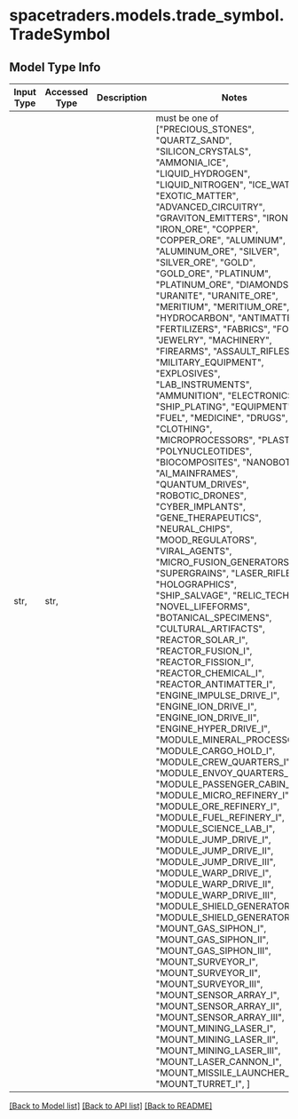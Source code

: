# spacetraders.models.trade_symbol.TradeSymbol

## Model Type Info
Input Type | Accessed Type | Description | Notes
------------ | ------------- | ------------- | -------------
str,  | str,  |  | must be one of ["PRECIOUS_STONES", "QUARTZ_SAND", "SILICON_CRYSTALS", "AMMONIA_ICE", "LIQUID_HYDROGEN", "LIQUID_NITROGEN", "ICE_WATER", "EXOTIC_MATTER", "ADVANCED_CIRCUITRY", "GRAVITON_EMITTERS", "IRON", "IRON_ORE", "COPPER", "COPPER_ORE", "ALUMINUM", "ALUMINUM_ORE", "SILVER", "SILVER_ORE", "GOLD", "GOLD_ORE", "PLATINUM", "PLATINUM_ORE", "DIAMONDS", "URANITE", "URANITE_ORE", "MERITIUM", "MERITIUM_ORE", "HYDROCARBON", "ANTIMATTER", "FERTILIZERS", "FABRICS", "FOOD", "JEWELRY", "MACHINERY", "FIREARMS", "ASSAULT_RIFLES", "MILITARY_EQUIPMENT", "EXPLOSIVES", "LAB_INSTRUMENTS", "AMMUNITION", "ELECTRONICS", "SHIP_PLATING", "EQUIPMENT", "FUEL", "MEDICINE", "DRUGS", "CLOTHING", "MICROPROCESSORS", "PLASTICS", "POLYNUCLEOTIDES", "BIOCOMPOSITES", "NANOBOTS", "AI_MAINFRAMES", "QUANTUM_DRIVES", "ROBOTIC_DRONES", "CYBER_IMPLANTS", "GENE_THERAPEUTICS", "NEURAL_CHIPS", "MOOD_REGULATORS", "VIRAL_AGENTS", "MICRO_FUSION_GENERATORS", "SUPERGRAINS", "LASER_RIFLES", "HOLOGRAPHICS", "SHIP_SALVAGE", "RELIC_TECH", "NOVEL_LIFEFORMS", "BOTANICAL_SPECIMENS", "CULTURAL_ARTIFACTS", "REACTOR_SOLAR_I", "REACTOR_FUSION_I", "REACTOR_FISSION_I", "REACTOR_CHEMICAL_I", "REACTOR_ANTIMATTER_I", "ENGINE_IMPULSE_DRIVE_I", "ENGINE_ION_DRIVE_I", "ENGINE_ION_DRIVE_II", "ENGINE_HYPER_DRIVE_I", "MODULE_MINERAL_PROCESSOR_I", "MODULE_CARGO_HOLD_I", "MODULE_CREW_QUARTERS_I", "MODULE_ENVOY_QUARTERS_I", "MODULE_PASSENGER_CABIN_I", "MODULE_MICRO_REFINERY_I", "MODULE_ORE_REFINERY_I", "MODULE_FUEL_REFINERY_I", "MODULE_SCIENCE_LAB_I", "MODULE_JUMP_DRIVE_I", "MODULE_JUMP_DRIVE_II", "MODULE_JUMP_DRIVE_III", "MODULE_WARP_DRIVE_I", "MODULE_WARP_DRIVE_II", "MODULE_WARP_DRIVE_III", "MODULE_SHIELD_GENERATOR_I", "MODULE_SHIELD_GENERATOR_II", "MOUNT_GAS_SIPHON_I", "MOUNT_GAS_SIPHON_II", "MOUNT_GAS_SIPHON_III", "MOUNT_SURVEYOR_I", "MOUNT_SURVEYOR_II", "MOUNT_SURVEYOR_III", "MOUNT_SENSOR_ARRAY_I", "MOUNT_SENSOR_ARRAY_II", "MOUNT_SENSOR_ARRAY_III", "MOUNT_MINING_LASER_I", "MOUNT_MINING_LASER_II", "MOUNT_MINING_LASER_III", "MOUNT_LASER_CANNON_I", "MOUNT_MISSILE_LAUNCHER_I", "MOUNT_TURRET_I", ] 

[[Back to Model list]](../../README.md#documentation-for-models) [[Back to API list]](../../README.md#documentation-for-api-endpoints) [[Back to README]](../../README.md)

